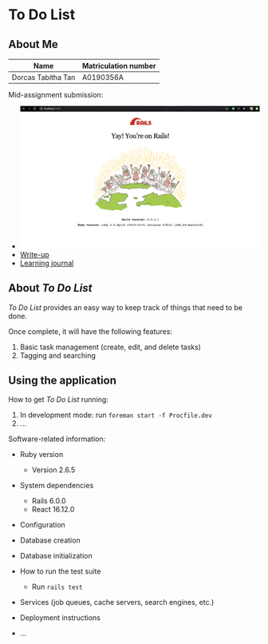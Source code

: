 # To Do List

## About Me

Name | Matriculation number
---- | ----
Dorcas Tabitha Tan | A0190356A

Mid-assignment submission:
* ![Screenshot showing Rails installation](/docs/rails-screenshot.png)
* [Write-up](/docs/mid-assignment-write-up.pdf)
* [Learning journal](/docs/Journal.md)

## About *To Do List*

*To Do List* provides an easy way to keep track of things that need to be done.

Once complete, it will have the following features:
1. Basic task management (create, edit, and delete tasks)
2. Tagging and searching

## Using the application

How to get *To Do List* running:

1. In development mode: run `foreman start -f Procfile.dev`
2. ...

Software-related information:

* Ruby version
    * Version 2.6.5

* System dependencies

    * Rails 6.0.0
    * React 16.12.0

* Configuration

* Database creation

* Database initialization

* How to run the test suite
    * Run `rails test`

* Services (job queues, cache servers, search engines, etc.)

* Deployment instructions

* ...

